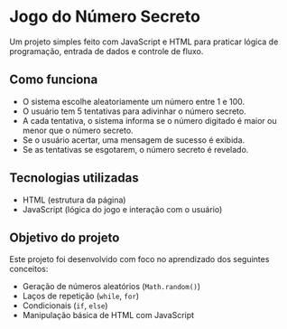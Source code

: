 # Jogo do Número Secreto

Um projeto simples feito com JavaScript e HTML para praticar lógica de programação, entrada de dados e controle de fluxo.

## Como funciona

- O sistema escolhe aleatoriamente um número entre 1 e 100.
- O usuário tem 5 tentativas para adivinhar o número secreto.
- A cada tentativa, o sistema informa se o número digitado é maior ou menor que o número secreto.
- Se o usuário acertar, uma mensagem de sucesso é exibida.
- Se as tentativas se esgotarem, o número secreto é revelado.

## Tecnologias utilizadas

- HTML (estrutura da página)
- JavaScript (lógica do jogo e interação com o usuário)

## Objetivo do projeto

Este projeto foi desenvolvido com foco no aprendizado dos seguintes conceitos:

- Geração de números aleatórios (`Math.random()`)
- Laços de repetição (`while`, `for`)
- Condicionais (`if`, `else`)
- Manipulação básica de HTML com JavaScript
